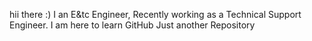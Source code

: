 hii there :)
I an E&tc Engineer, Recently working as a Technical Support Engineer.
I am here to learn GitHub
Just another Repository
